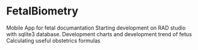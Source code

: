 # FetalBiometry
Mobile App for fetal documantation 
Starting development on RAD studio with sqlite3 database. 
Development charts and development trend of fetus
Calculating useful obstetrics formulas 
